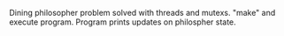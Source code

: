 Dining philosopher problem solved with threads and mutexs.  "make" and execute program. Program prints updates on philospher state.
